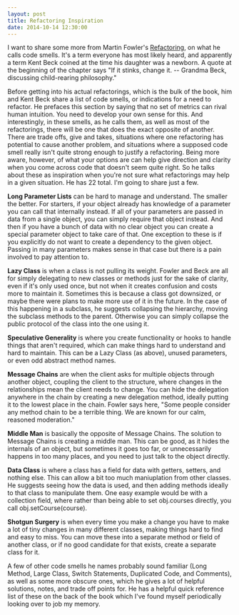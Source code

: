```yaml
---
layout: post
title: Refactoring Inspiration
date: 2014-10-14 12:30:00
---
```


I want to share some more from Martin Fowler's [Refactoring](http://refactoring.com), on what he calls code smells. It's a term everyone has most likely heard, and apparently a term Kent Beck coined at the time his daughter was a newborn. A quote at the beginning of the chapter says "If it stinks, change it. -- Grandma Beck, discussing child-rearing philosophy."

Before getting into his actual refactorings, which is the bulk of the book, him and Kent Beck share a list of code smells, or indications for a need to refactor. He prefaces this section by saying that no set of metrics can rival human intuition. You need to develop your own sense for this. And interestingly, in these smells, as he calls them, as well as most of the refactorings, there will be one that does the exact opposite of another. There are trade offs, give and takes, situations where one refactoring has potential to cause another problem, and situations where a supposed code smell really isn't quite strong enough to justify a refactoring. Being more aware, however, of what your options are can help give direction and clarity when you come across code that doesn't seem quite right. So he talks about these as inspiration when you're not sure what refactorings may help in a given situation. He has 22 total. I'm going to share just a few.

**Long Parameter Lists** can be hard to manage and understand. The smaller the better. For starters, if your object already has knowledge of a parameter you can call that internally instead. If all of your parameters are passed in data from a single object, you can simply require that object instead. And then if you have a bunch of data with no clear object you can create a special parameter object to take care of that. One exception to these is if you explicitly do not want to create a dependency to the given object. Passing in many parameters makes sense in that case but there is a pain involved to pay attention to.

**Lazy Class** is when a class is not pulling its weight. Fowler and Beck are all for simply delegating to new classes or methods just for the sake of clarity, even if it's only used once, but not when it creates confusion and costs more to maintain it. Sometimes this is because a class got downsized, or maybe there were plans to make more use of it in the future. In the case of this happening in a subclass, he suggests collapsing the hierarchy, moving the subclass methods to the parent. Otherwise you can simply collapse the public protocol of the class into the one using it.

**Speculative Generality** is where you create functionality or hooks to handle things that aren't required, which can make things hard to understand and hard to maintain. This can be a Lazy Class (as above), unused parameters, or even odd abstract method names.

**Message Chains** are when the client asks for multiple objects through another object, coupling the client to the structure, where changes in the relationships mean the client needs to change. You can hide the delegation anywhere in the chain by creating a new delegation method, ideally putting it to the lowest place in the chain. Fowler says here, "Some people consider any method chain to be a terrible thing. We are known for our calm, reasoned moderation."

**Middle Man** is basically the opposite of Message Chains. The solution to Message Chains is creating a middle man. This can be good, as it hides the internals of an object, but sometimes it goes too far, or unnecessarily happens in too many places, and you need to just talk to the object directly.

**Data Class** is where a class has a field for data with getters, setters, and nothing else. This can allow a bit too much maniuplation from other classes. He suggests seeing how the data is used, and then adding methods ideally to that class to manipulate them. One easy example would be with a collection field, where rather than being able to set obj.courses directly, you call obj.setCourse(course).

**Shotgun Surgery** is when every time you make a change you have to make a lot of tiny changes in many different classes, making things hard to find and easy to miss. You can move these into a separate method or field of another class, or if no good candidate for that exists, create a separate class for it.

A few of other code smells he names probably sound familiar (Long Method, Large Class, Switch Statements, Duplicated Code, and Comments), as well as some more obscure ones, which he gives a lot of helpful solutions, notes, and trade off points for. He has a helpful quick reference list of these on the back of the book which I've found myself periodically looking over to job my memory.
